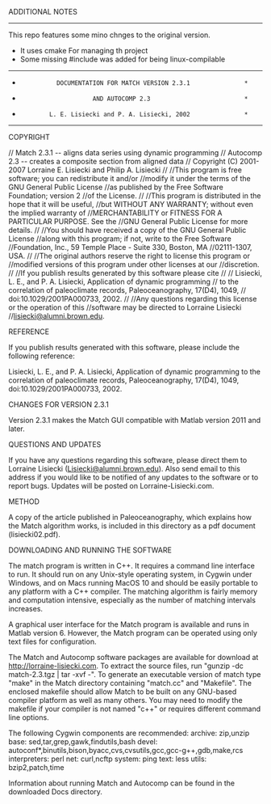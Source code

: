 ADDITIONAL NOTES
________________

This repo features some mino chnges to the original version.

- It uses cmake For managing th project
- Some missing #include was added for being linux-compilable



*********************************************************************
*               DOCUMENTATION FOR MATCH VERSION 2.3.1               *
*                         AND AUTOCOMP 2.3                          *
*             L. E. Lisiecki and P. A. Lisiecki, 2002               *  
*********************************************************************

COPYRIGHT

//   Match 2.3.1  -- aligns data series using dynamic programming
//   Autocomp 2.3  -- creates a composite section from aligned data
//   Copyright (C) 2001-2007  Lorraine E. Lisiecki and Philip A. Lisiecki 
//
//This program is free software; you can redistribute it and/or
//modify it under the terms of the GNU General Public License
//as published by the Free Software Foundation; version 2
//of the License.
//
//This program is distributed in the hope that it will be useful,
//but WITHOUT ANY WARRANTY; without even the implied warranty of
//MERCHANTABILITY or FITNESS FOR A PARTICULAR PURPOSE.  See the
//GNU General Public License for more details.
//
//You should have received a copy of the GNU General Public License
//along with this program; if not, write to the Free Software
//Foundation, Inc., 59 Temple Place - Suite 330, Boston, MA
//02111-1307, USA.
//
//The original authors reserve the right to license this program or
//modified versions of this program under other licenses at our
//discretion.
//
//If you publish results generated by this software please cite
// 
// Lisiecki, L. E., and P. A. Lisiecki, Application of dynamic programming 
// to the correlation of paleoclimate records, Paleoceanography, 17(D4), 1049,
// doi:10.1029/2001PA000733, 2002.
//
//Any questions regarding this license or the operation of this
//software may be directed to Lorraine Lisiecki
//<lisiecki@alumni.brown.edu>.


REFERENCE

If you publish results generated with this software, please include the
following reference:

Lisiecki, L. E., and P. A. Lisiecki, Application of dynamic programming to 
the correlation of paleoclimate records, Paleoceanography, 17(D4), 1049, 
doi:10.1029/2001PA000733, 2002.

CHANGES FOR VERSION 2.3.1

Version 2.3.1 makes the Match GUI compatible with Matlab version 2011
and later.

QUESTIONS AND UPDATES

If you have any questions regarding this software, please direct them
to Lorraine Lisiecki (Lisiecki@alumni.brown.edu). Also send email to
this address if you would like to be notified of any updates to the
software or to report bugs. Updates will be posted on
Lorraine-Lisiecki.com.


METHOD

A copy of the article published in Paleoceanography, which explains
how the Match algorithm works, is included in this directory as a pdf
document (lisiecki02.pdf).

DOWNLOADING AND RUNNING THE SOFTWARE

The match program is written in C++. It requires a command line
interface to run.  It should run on any Unix-style operating system,
in Cygwin under Windows, and on Macs running MacOS 10 and should be
easily portable to any platform with a C++ compiler. The matching
algorithm is fairly memory and computation intensive, especially as
the number of matching intervals increases.

A graphical user interface for the Match program is available and runs
in Matlab version 6. However, the Match program can be operated using
only text files for configuration.

The Match and Autocomp software packages are available for download at
http://lorraine-lisiecki.com.  To extract the source files, run
"gunzip -dc match-2.3.tgz | tar -xvf -".  To generate an executable
version of match type "make" in the Match directory containing
"match.cc" and "Makefile".  The enclosed makefile should allow Match
to be built on any GNU-based compiler platform as well as many others.
You may need to modify the makefile if your compiler is not named
"c++" or requires different command line options.

The following Cygwin components are recommended:
archive: zip,unzip
base: sed,tar,grep,gawk,findutils,bash
devel: autoconf*,binutils,bison,byacc,cvs,cvsutils,gcc,gcc-g++,gdb,make,rcs
interpreters: perl
net: curl,ncftp
system: ping
text: less
utils: bzip2,patch,time

Information about running Match and Autocomp can be found in the
downloaded Docs directory.


